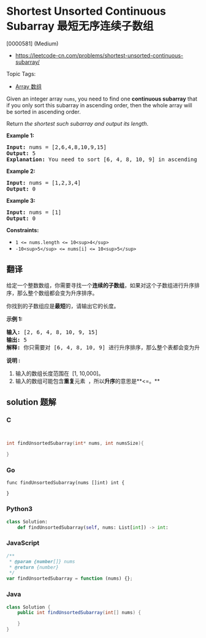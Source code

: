 # Shortest Unsorted Continuous Subarray 最短无序连续子数组

[0000581] (Medium)

- https://leetcode-cn.com/problems/shortest-unsorted-continuous-subarray/

Topic Tags:

- [Array 数组](https://leetcode-cn.com/tag/array/)

Given an integer array `nums`, you need to find one **continuous subarray** that if you only sort this subarray in ascending order, then the whole array will be sorted in ascending order.

Return *the shortest such subarray and output its length*.

**Example 1:**

<pre><strong>Input:</strong> nums = [2,6,4,8,10,9,15]
<strong>Output:</strong> 5
<strong>Explanation:</strong> You need to sort [6, 4, 8, 10, 9] in ascending order to make the whole array sorted in ascending order.
</pre>

**Example 2:**

<pre><strong>Input:</strong> nums = [1,2,3,4]
<strong>Output:</strong> 0
</pre>

**Example 3:**

<pre><strong>Input:</strong> nums = [1]
<strong>Output:</strong> 0
</pre>

**Constraints:**

- `1 <= nums.length <= 10<sup>4</sup>`
- `-10<sup>5</sup> <= nums[i] <= 10<sup>5</sup>`

## 翻译

给定一个整数数组，你需要寻找一个**连续的子数组**，如果对这个子数组进行升序排序，那么整个数组都会变为升序排序。

你找到的子数组应是**最短**的，请输出它的长度。

**示例 1:**

<pre><strong>输入:</strong> [2, 6, 4, 8, 10, 9, 15]
<strong>输出:</strong> 5
<strong>解释:</strong> 你只需要对 [6, 4, 8, 10, 9] 进行升序排序，那么整个表都会变为升序排序。
</pre>

**说明 :**

1.  输入的数组长度范围在  \[1, 10,000\]。
2.  输入的数组可能包含**重复**元素  ，所以**升序**的意思是**<=。**

## solution 题解

### C

```c


int findUnsortedSubarray(int* nums, int numsSize){

}
```

### Go

```golang
func findUnsortedSubarray(nums []int) int {

}
```

### Python3

```python
class Solution:
    def findUnsortedSubarray(self, nums: List[int]) -> int:
```

### JavaScript

```javascript
/**
 * @param {number[]} nums
 * @return {number}
 */
var findUnsortedSubarray = function (nums) {};
```

### Java

```java
class Solution {
    public int findUnsortedSubarray(int[] nums) {

    }
}
```
